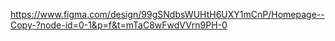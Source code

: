 https://www.figma.com/design/99gSNdbsWUHtH6UXY1mCnP/Homepage--Copy-?node-id=0-1&p=f&t=mTaC8wFwdVVrn9PH-0


